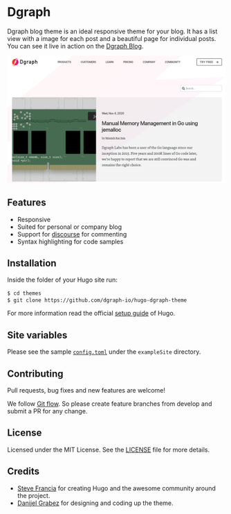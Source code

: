 # Dgraph

Dgraph blog theme is an ideal responsive theme for your blog. It has a list view with a image for each post and a beautiful page for individual posts. You can see it live in action on the [Dgraph Blog](https://open.dgraph.io).

![Dgraph screenshot](https://raw.githubusercontent.com/dgraph-io/hugo-dgraph-theme/master/images/screenshot.png)

## Features

* Responsive
* Suited for personal or company blog
* Support for [discourse](https://www.discourse.org) for commenting
* Syntax highlighting for code samples

## Installation

Inside the folder of your Hugo site run:

```
$ cd themes
$ git clone https://github.com/dgraph-io/hugo-dgraph-theme
```

For more information read the official [setup guide](//gohugo.io/overview/installing/) of Hugo.

## Site variables

Please see the sample [`config.toml`](https://github.com/dgraph-io/hugo-dgraph-theme/blob/master/exampleSite/config.toml) under the `exampleSite` directory.

## Contributing

Pull requests, bug fixes and new features are welcome!

We follow [Git flow](http://nvie.com/posts/a-successful-git-branching-model/). So please create feature branches from develop and submit a PR for any change.

## License

Licensed under the MIT License. See the [LICENSE](https://github.com/dgraph-io/hugo-dgraph-theme/blob/master/LICENSE.md) file for more details.


## Credits

* [Steve Francia](//github.com/spf13) for creating Hugo and the awesome community around the project.
* [Danijel Grabez](https://twitter.com/danijel_grabez) for designing and coding up the theme.
